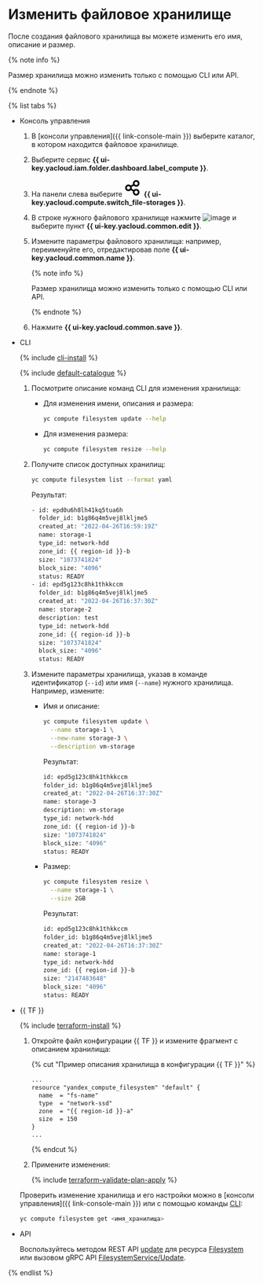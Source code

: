 # Изменить файловое хранилище

После создания файлового хранилища вы можете изменить его имя, описание и размер.

{% note info %}

Размер хранилища можно изменить только с помощью CLI или API.

{% endnote %}

{% list tabs %}

- Консоль управления

  1. В [консоли управления]({{ link-console-main }}) выберите каталог, в котором находится файловое хранилище.
  1. Выберите сервис **{{ ui-key.yacloud.iam.folder.dashboard.label_compute }}**.
  1. На панели слева выберите ![image](../../../_assets/compute/storage.svg) **{{ ui-key.yacloud.compute.switch_file-storages }}**.
  1. В строке нужного файлового хранилище нажмите ![image](../../../_assets/options-grey.svg) и выберите пункт **{{ ui-key.yacloud.common.edit }}**.
  1. Измените параметры файлового хранилища: например, переименуйте его, отредактировав поле **{{ ui-key.yacloud.common.name }}**.

     {% note info %}

     Размер хранилища можно изменить только с помощью CLI или API.

     {% endnote %}

  1. Нажмите **{{ ui-key.yacloud.common.save }}**.

- CLI

  {% include [cli-install](../../../_includes/cli-install.md) %}
  
  {% include [default-catalogue](../../../_includes/default-catalogue.md) %}
  
  1. Посмотрите описание команд CLI для изменения хранилища:
     
     * Для изменения имени, описания и размера:

       ```bash
       yc compute filesystem update --help
       ```
     
     * Для изменения размера:

       ```bash
       yc compute filesystem resize --help
       ```

  1. Получите список доступных хранилищ:

     ```bash
     yc compute filesystem list --format yaml
     ```

     Результат:

     ```bash
     - id: epd0u6h8lh41kq5tua6h
       folder_id: b1g86q4m5vej8lkljme5
       created_at: "2022-04-26T16:59:19Z"
       name: storage-1
       type_id: network-hdd
       zone_id: {{ region-id }}-b
       size: "1073741824"
       block_size: "4096"
       status: READY
     - id: epd5g123c8hk1thkkccm
       folder_id: b1g86q4m5vej8lkljme5
       created_at: "2022-04-26T16:37:30Z"
       name: storage-2
       description: test
       type_id: network-hdd
       zone_id: {{ region-id }}-b
       size: "1073741824"
       block_size: "4096"
       status: READY
     ```

  1. Измените параметры хранилища, указав в команде идентификатор (`--id`) или имя (`--name`) нужного хранилища. Например, измените:

     * Имя и описание:

       ```bash
       yc compute filesystem update \
         --name storage-1 \
         --new-name storage-3 \
         --description vm-storage
       ```

       Результат:

       ```bash
       id: epd5g123c8hk1thkkccm
       folder_id: b1g86q4m5vej8lkljme5
       created_at: "2022-04-26T16:37:30Z"
       name: storage-3
       description: vm-storage
       type_id: network-hdd
       zone_id: {{ region-id }}-b
       size: "1073741824"
       block_size: "4096"
       status: READY
       ```

     * Размер:

       ```bash
       yc compute filesystem resize \
         --name storage-1 \
         --size 2GB
       ```

       Результат:

       ```bash
       id: epd5g123c8hk1thkkccm
       folder_id: b1g86q4m5vej8lkljme5
       created_at: "2022-04-26T16:37:30Z"
       name: storage-1
       type_id: network-hdd
       zone_id: {{ region-id }}-b
       size: "2147483648"
       block_size: "4096"
       status: READY
       ```

- {{ TF }}

  {% include [terraform-install](../../../_includes/terraform-install.md) %}

  1. Откройте файл конфигурации {{ TF }} и измените фрагмент с описанием хранилища:

      {% cut "Пример описания хранилища в конфигурации {{ TF }}" %}

      ```hcl
      ...
      resource "yandex_compute_filesystem" "default" {
        name  = "fs-name"
        type  = "network-ssd"
        zone  = "{{ region-id }}-a"
        size  = 150
      }
      ...
      ```

      {% endcut %}

  1. Примените изменения:

      {% include [terraform-validate-plan-apply](../../../_tutorials/terraform-validate-plan-apply.md) %}

  Проверить изменение хранилища и его настройки можно в [консоли управления]({{ link-console-main }}) или с помощью команды [CLI](../../../cli/quickstart.md):

    ```bash
    yc compute filesystem get <имя_хранилища>
    ```

- API
   
  Воспользуйтесь методом REST API [update](../../api-ref/Filesystem/update.md) для ресурса [Filesystem](../../api-ref/Filesystem/index.md) или вызовом gRPC API [FilesystemService/Update](../../api-ref/grpc/filesystem_service.md#Update).
  
{% endlist %}